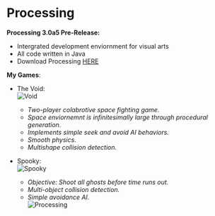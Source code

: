 # Processing
**Processing 3.0a5 Pre-Release:**
* Intergrated development enviornment for visual arts
* All code written in Java
* Download Processing [HERE](https://processing.org/download/?processing)
  
**My Games**:
* The Void:  
![Void](http://oi66.tinypic.com/nxrvbq.jpg)
  * *Two-player colabrotive space fighting game.*    
  * *Space enviornemnt is infinitesimally large through procedural generation.*  
  * *Implements simple seek and avoid AI behaviors.*  
  * *Smooth physics.*  
  * *Multishape collision detection.*  
  
* Spooky:  
![Spooky](http://oi66.tinypic.com/nxrvbq.jpg)
  * *Objective: Shoot all ghosts before time runs out.*  
  * *Multi-object collision detection.*  
  * *Simple avoidance AI.*  
![Processing](https://processing.org/img/processing2-logo.jpg)
